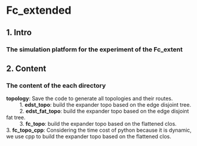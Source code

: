 # Fc_extended
## 1. Intro
### **The simulation platform for the experiment of the Fc_extent**    

## 2. Content  
### **The content of the each directory**  
**topology**: Save the code to generate all topologies and their routes.  
$\qquad$ 1. **edst_topo**: build the expander topo based on the edge disjoint tree.  
$\qquad$ 2. **edst_fat_topo**: build the expander topo based on the edge disjoint fat tree.  
$\qquad$ 3. **fc_topo**: build the expander topo based on the flattened clos.
$\qquad$ 3. **fc_topo_cpp**: Considering the time cost of python because it is dynamic, we use cpp to build the expander topo based on the flattened clos.






